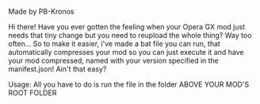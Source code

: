 Made by PB-Kronos



Hi there!
Have you ever gotten the feeling when your Opera GX mod just needs that tiny change but you need to reupload the whole thing?
Way too often...
So to make it easier, i've made a bat file you can run, that automatically compresses your mod so you can just execute it and have your mod compressed, named with your version specified in the manifest.json!
Ain't that easy?


Usage:
All you have to do is run the file in the folder ABOVE YOUR MOD'S ROOT FOLDER
